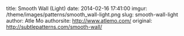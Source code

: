 title: Smooth Wall (Light)
date:  2014-02-16 17:41:00
imgur: /theme/images/patterns/smooth_wall-light.png
slug: smooth-wall-light
author: Atle Mo
authorsite: http://www.atlemo.com/
original: http://subtlepatterns.com/smooth-wall/
